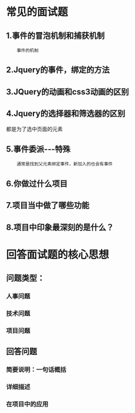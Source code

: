 # 常见的面试题
   ## 1.事件的冒泡机制和捕获机制
        事件的机制
   ## 2.Jquery的事件，绑定的方法
   ## 3.JQuery的动画和css3动画的区别
   <!-- CSS3可以改变颜色// -->
   ## 4.Jquery的选择器和筛选器的区别
   都是为了选中页面的元素
   ## 5.事件委派---特殊
        通常是找到父元素绑定事件，新加入的也会有事件 
   ## 6.你做过什么项目
   ## 7.项目当中做了哪些功能
   ## 8.项目中印象最深刻的是什么？
# 回答面试题的核心思想
   ## 问题类型：
   ### 人事问题
   ### 技术问题
   ### 项目问题
   ## 回答问题
   ### 简要说明：一句话概括
   ### 详细描述
   ### 在项目中的应用